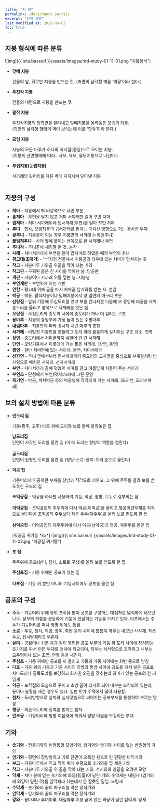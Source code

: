 ```yaml
---
title: "지 붕"
permalink: /docs/hanok part11/
excerpt: "한옥 분류"
last_modified_at: 2020-08-03
toc: true
---
```


## 지붕 형식에 따른 분류

  ![img]({{ site.baseurl }}/assets/images/md-study-01-11-01.png "지붕형식")
  
- **맞배 지붕**

  건물의 앞, 뒤로만 지붕을 만드는 것. (측면의 삼각형 벽을 ‘박공’이라 한다.)

- **우진각 지붕**

  건물의 네면으로 지붕을 만드는 것.


- **팔작 지붕**

  우진각지붕의 양측면을 잘라내고 맞배지붕을 올려놓은 모습의 지붕.<br>
    (측면의 삼각형 형태의 벽이 보이는데 이를 ‘합각’이라 한다.)


- **모임 지붕**

  지붕의 모든 마루가 하나의 꼭지점(중앙)으로 모이는 지붕.<br>
  (지붕의 단면형태에 따라...사모, 육모, 팔모지붕으로 나뉜다.)


- **부섭지붕(눈썹지붕)**

  서까래의 윗머리를 다른 벽에 지지시켜 달아낸 지붕
<br><br>

## 지붕의 구성
- <b>처마</b> - 지붕에서 벽 바깥쪽으로 내민 부분
- <b>홑처마</b> - 부연을 달지 않고 처마 서까래만 걸어 꾸민 처마
- <b>겹처마</b> - 처마 서까래위에 덧서까래(부연)를 달아 꾸민 처마
- <b>추녀</b> - 합각, 모임지붕의 귀서까래를 받치는 대각선 방향으로 거는 경사진 부재
- <b>골추녀</b> - 지붕골이 되는 좌우 지붕면의 서까래 (=회첨추녀)
- <b>붙임혀추녀</b> - 사래 옆에 붙이는 반쪽으로 된 서까래나 부연
- <b>추녀각</b> - 추녀끝에 새김질 한 것, 눈각
- <b>사래</b> - 처마서까래에 부연을 달아 겹처마로 하였을 때의 부연의 추녀
- <b>평고대(초매기)</b> - ‘ㄱ’자형 건물에서 지붕골의 좌우에 있는 처마가 합쳐지는 곳
- <b>착고</b> - 지붕마루 기와골 위끝을 막아 대는 기와
- <b>착고판</b> - 구획된 좁은 간 사이를 막아댄 널. 당골판
- <b>개판</b> - 지붕이나 서까래 위를 덮는 널. 지붕널
- <b>부연개판</b> - 부연위에 까는 개판
- <b>연함</b> - 평고대 위에 골을 파서 처마끝 암기와를 받는 재. 연암
- <b>박공</b> - 박풍. 팔작지붕이나 맞배지붕에서 양 옆면의 마구리 부분
- <b>삼량집</b> - 앞뒤 기둥에 주심도리를 얹고 보를 건너지른 다음에 보 중앙에 대공을 세워 종도리를 올리고 양쪽으로 서까래를 얹은 집
- <b>오량집</b> - 주심도리와 종도리 사에에 중도리가 하나 더 걸리는 구조
- <b>용마루</b> - 지붕의 중앙부에 가장 높이 있는 수평마루
- <b>내림마루</b> - 지붕면에 따라 경사져 내린 마루의 총칭
- <b>서까래</b> - 비탈진 지붕면을 만들려고 도리 위에 촘촘하게 설치하는 구조 요소. 연목
- <b>장연</b> - 중도리에서 처마끝까지 내밀어 건 긴 서까래
- <b>단연</b> - 오량기둥에서 마룻대에 거는 짧은 서까래. (상연, 동연)
- <b>평연</b> - 일반 처마면에 있는 서까래. 들연, 처마서까래
- <b>선자연</b> - 추녀 옆에서부터 면서까래까지 중도리의 교차점을 중심으로 부채살처럼 방사형으로 배치한 서까래. 선자서까래
- <b>부연</b> - 처마서까래 끝에 덧얹어 처마를 길고 아름답게 처들어 주는 서까래
- <b>부연초</b> - 단청에서 부연(덧서까래)에 그린 문양
- <b>목기연</b> - 박공, 까치박공 등의 박공널에 직각되게 거는 서까래. (모끼연, 모끼서까래)

## 보의 설치 방법에 따른 분류

- **민도리 집**

  기둥(평주, 고주) 바로 위에 도리와 보를 함께 올려놓은 집
  <p class="notice--info">
    <b>납도리집</b><br>
      단면이 사각인 도리를 올린 집 (이 때 도리는 창방의 역할을 겸한다)<br>
    <br>
    <b>굴도리집</b><br>
      단면이 원형인 도리를 올린 집 (창방-소로-장여-도리 순으로 올린다)
  </p>

- **익공 집**

  기둥머리에 익공이란 부재를 창방과 직각으로 끼우고, 그 위에 주두를 올려 보를 받도록한 구조의 집
  <p class="notice--info">
    <b>초익공집</b> - 익공을 하나만 사용하여 기둥, 익공, 창방, 주두로 결부되는 집<br>
    <br>
    <b>이익공집</b> - 초익공집의 주두위에 다시 익공(이익공)을 올리고,행공이란부재를 직각으로 올린다음 초익공의 주두보다 작은 주두(재주두)를 올려 보를 받도록  한 집<br>
    <br>
    <b>삼익공집</b> - 이익공집의 재주두위에 다시 익공(삼익공)과 행공, 재주두를 올린 집
  </p>
    [익공집 귀기둥 *Ex*]
  ![img]({{ site.baseurl }}/assets/images/md-study-01-11-02.jpg "익공집 귀기둥")

- **포 집**

  주두위에 공포(살미, 첨차, 소로로 구성)를 올려 보를 받도록 한 집
  <p class="notice--info">
  	<b>주심포집</b> - 기둥 위에만 공포가 있는 집<br>
    <br>
  	<b>다포집</b> - 기둥 위 뿐만 아니라 기둥사이에도 공포를 올린 집
  </p>

## 공포의 구성
- <b>주두</b> - 기둥머리 위에 놓여 포작을 받아 공포를 구성하는 대접처럼 넓적하게 네모난 나무. 상부의 하중을 균등하게 기둥에 전달하는 기능을 가지고 있다. 다포에서는 주두가 기둥머리를 떠나 평방 위에도 놓임.
- <b>소로</b> - 두공, 첨차, 제공, 장여, 화반 등의 사이에 틈틈이 끼우는 네모난 사각재. 작은 두공, 접시받침라고 부른다.
- <b>살미</b> - 궁궐이나 성문 등과 같이 화려한 공포 부분에 기둥 위 도리 사이에 장식하는 촛가지를 짜서 만든 부재로 첨차에 직교되며, 외부는 쇠서형으로 조각하고 내부는 교두형이나 또는 초엽, 연화 등을 새긴다.
- <b>주심포</b> - 기둥 위에만 공포를 짜 올리고 기둥과 기둥 사이에는 화반 등으로 받침
- <b>다포</b> - 기둥 위와 기둥과 기둥 사이의 창방과 평방 사이에 공포를 짜서 넣은 공포로 처마도리나 출목도리를 보강하고 화사한 외관을 갖추는데 의미가 있는 공포의 한 짜임새
- <b>익공</b> - 포작집의 모습으로 꾸미고 초방 끝이 쇠서로 되어 내부는 초각되어 있는데, 용이나 봉황을 새긴 경우도 있다. 일반 민가 주택에서 많이 사용함.
- <b>첨차</b> - 도리방향으로 살미와 십자맞춤으로 짜여지는 공포부재를 통칭하여 부르는 명칭
- <b>행공</b> - 외출목도리와 장여를 받치는 첨차
- <b>안초공</b> - 기둥머리와 평방 이음새에 끼워서 평방 이음을 보강하는 부재

## 기와
- <b>숫기와</b> - 전통기와의 반원통형 모양기와. 암기와와 암기와 사이를 덮는 반원형의 기와
- <b>암기와</b> - 평면이 장방형이고 가로 단면이 오목한 원호로 된 편평한 바닥기와
- <b>부고</b> - 지붕마루에서 착고 막이 위에 수평으로 숫기와를 옆 세운 기와
- <b>착고</b> - 지붕마루 기와골 위 끝을 막아 대는 기와. 수키와의 양끝을 오려낸 모양
- <b>막새</b> - 처마 끝에 덮는 숫기와에 와당(瓦當)이 달린 기와. 숫막새는 내림새 (암기와에 와당이 달린 것)를 암막새라 하는데서 온 잘못된 말임. 드림새
- <b>수막새</b> - 숫기와의 끝의 마구리를 막은 장식기와
- <b>암막새</b> - 암기와의 끝의 마구리를 막은 장식기와
- <b>망와</b> - 용마루나 추녀마루, 내림마루 지붕 끝에 얹는 와당이 달린 암막새. 망새